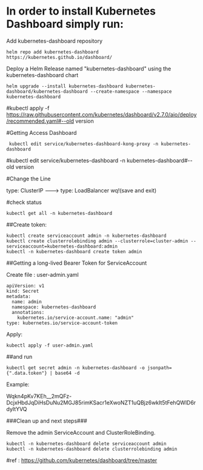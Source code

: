 # In order to install Kubernetes Dashboard simply run:

Add kubernetes-dashboard repository

    helm repo add kubernetes-dashboard https://kubernetes.github.io/dashboard/
    
Deploy a Helm Release named "kubernetes-dashboard" using the kubernetes-dashboard chart

    helm upgrade --install kubernetes-dashboard kubernetes-dashboard/kubernetes-dashboard --create-namespace --namespace kubernetes-dashboard

#kubectl apply -f https://raw.githubusercontent.com/kubernetes/dashboard/v2.7.0/aio/deploy/recommended.yaml#--old version

#Getting Access Dashboard

     kubectl edit service/kubernetes-dashboard-kong-proxy -n kubernetes-dashboard   
    
#kubectl edit service/kubernetes-dashboard -n kubernetes-dashboard#--old version

#Change the Line

type: ClusterIP ---> type: LoadBalancer  wq!(save and exit)

#check status

    kubectl get all -n kubernetes-dashboard

##Create token:

    kubectl create serviceaccount admin -n kubernetes-dashboard
    kubectl create clusterrolebinding admin --clusterrole=cluster-admin --serviceaccount=kubernetes-dashboard:admin
    kubectl -n kubernetes-dashboard create token admin

##Getting a long-lived Bearer Token for ServiceAccount

Create file : user-admin.yaml

    apiVersion: v1
    kind: Secret
    metadata:
      name: admin
      namespace: kubernetes-dashboard
      annotations:
        kubernetes.io/service-account.name: "admin"   
    type: kubernetes.io/service-account-token

Apply:

    kubectl apply -f user-admin.yaml

##and run

    kubectl get secret admin -n kubernetes-dashboard -o jsonpath={".data.token"} | base64 -d

Example:

Wqkn4pKv7KEh__2mQFz-DcjxHbdJqDiHsDuNu2MGJ85rimKSacr1eXwoNZT1uQBjz6wkIt5tFehQWlD6rdyItYVQ


###Clean up and next steps###

Remove the admin ServiceAccount and ClusterRoleBinding.

    kubectl -n kubernetes-dashboard delete serviceaccount admin
    kubectl -n kubernetes-dashboard delete clusterrolebinding admin


#ref : https://github.com/kubernetes/dashboard/tree/master

